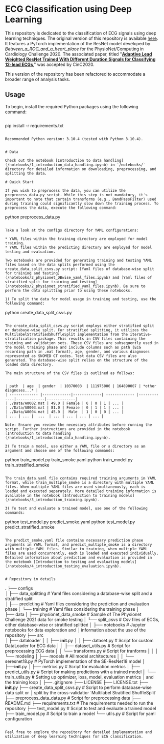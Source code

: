 # ECG Classification using Deep Learning

This repository is dedicated to the classification of ECG signals using deep learning techniques. The original version of this repository is available [here](https://github.com/ZhaoZhibin/Physionet2020model). It features a PyTorch implementation of the ResNet model developed by *Between_a_ROC_and_a_heart_place* for the PhysioNet/Computing in Cardiology Challenge 2020. The associated paper, titled "[**Adaptive Lead Weighted ResNet Trained With Different Duration Signals for Classifying 12-lead ECGs**](https://physionetchallenges.github.io/2020/papers/112.pdf)," was accepted by CinC2020.

This version of the repository has been refactored to accommodate a broader range of analysis tasks.

## Usage

To begin, install the required Python packages using the following command:

```shell

```
pip install -r requirements.txt
```

Recommended Python version: 3.10.4 (tested with Python 3.10.4).


# Data

Check out the notebook [Introduction to data handling](/notebooks/1_introduction_data_handling.ipynb) in `/notebooks/` directory for detailed information on downloading, preprocessing, and splitting the data.

# Quick Start

If you wish to preprocess the data, you can utilize the preprocess_data.py script. While this step is not mandatory, it's important to note that certain transforms (e.g., BandPassFilter) used during training could significantly slow down the training process. To preprocess the data, execute the following command:
```
python preprocess_data.py

```

Take a look at the configs directory for YAML configurations:

* YAML files within the training directory are employed for model training.
* YAML files within the predicting directory are employed for model testing and evaluation.

Two notebooks are provided for generating training and testing YAML files based on the data splits performed using the create_data_split_csvs.py script: [Yaml files of database-wise split for training and testing](/notebooks/2_physionet_DBwise_yaml_files.ipynb) and [Yaml files of stratified split for training and testing](/notebooks/2_physionet_stratified_yaml_files.ipynb). Be sure to perform the data splitting prior to using these notebooks.

1) To split the data for model usage in training and testing, use the following command:

```
python create_data_split_csvs.py

```

The create_data_split_csvs.py script employs either stratified split or database-wise split. For stratified splitting, it utilizes the MultilabelStratifiedShuffleSplit implementation from the iterative-stratification package. This results in CSV files containing the training and validation sets. These CSV files are subsequently used in the model training phase and include columns such as path (ECG recording path in .mat format), age, gender, and various diagnoses represented as SNOMED CT codes. Test data CSV files are also generated. The database-wise split relies on the structure of the loaded data directory.

The main structure of the CSV files is outlined as follows:


| path  | age  | gender  | 10370003  | 111975006 | 164890007 | *other diagnoses...* |
| ------------- |-------------|-------------| ------------- |-------------|-------------|-------------|
| ./Data/A0002.mat | 49.0 | Female | 0 | 0 | 1 | ... |
| ./Data/A0003.mat | 81.0 | Female | 0 | 1 | 1 | ... |
| ./Data/A0004.mat | 45.0 |  Male  | 1 | 0 | 0 | ... |
| ... | ... |  ...  | ... | ... | ... | ... |

Note: Ensure you review the necessary attributes before running the script. Further instructions are provided in the notebook [Introduction to data handling (/notebooks/1_introduction_data_handling.ipynb). 

2) To train a model, use either a YAML file or a directory as an argument and choose one of the following commands:

```
python train_model.py train_smoke.yaml
python train_model.py train_stratified_smoke

```

The train_data.yaml file contains required training arguments in YAML format, while train_multiple_smoke is a directory with multiple YAML files. When multiple YAML files are used simultaneously, each is loaded and executed separately. More detailed training information is available in the notebook [Introduction to training models](/notebooks/3_introduction_training.ipynb).

3) To test and evaluate a trained model, use one of the following commands:

```
python test_model.py predict_smoke.yaml
python test_model.py predict_stratified_smoke

```

The predict_smoke.yaml file contains necessary prediction phase arguments in YAML format, and predict_multiple_smoke is a directory with multiple YAML files. Similar to training, when multiple YAML files are used concurrently, each is loaded and executed individually. Detailed information about prediction and evaluation is provided in the notebook [Introduction to testing and evaluating models](/notebooks/4_introduction_testing_evaluation.ipynb).


# Repository in details

```
.
├── configs                      
│   ├── data_splitting           # Yaml files considering a database-wise split and a stratified split   
│   ├── predicting               # Yaml files considering the prediction and evaluation phase
│   └── training                 # Yaml files considering the training phase
│   
├── data
│   ├── physionet_data_smoke     # Sample of The Physionet Challenge 2021 data for smoke testing
│   └── split_csvs               # Csv files of ECGs, either database-wise or stratified splitted
│
├── notebooks                    # Jupyter notebooks for data exploration and 
│                                  information about the use of the repository
├── src        
│   ├── dataloader 
│   │   ├── __init__.py
│   │   ├── dataset.py           # Script for custom DataLoader for ECG data
│   │   ├── dataset_utils.py     # Script for preprocessing ECG data
│   │   └── transforms.py        # Script for tranforms
│   │
│   └── modeling 
│       ├── models               # All model architectures
│       │   └── seresnet18.py    # PyTorch implementation of the SE-ResNet18 model
│       ├──__init__.py
│       ├── metrics.py           # Script for evaluation metrics
│       ├── predict_utils.py     # Script for making predictions with a trained model
│       └── train_utils.py       # Setting up optimizer, loss, model, evaluation metrics
│                                  and the training loop
│
├── .gitignore
├── LICENSE
├── LICENSE.txt
├── __init__.py
├── create_data_split_csvs.py    # Script to perform database-wise data split or 
│                                  split by the cross-validatior ´Multilabel Stratified ShuffleSplit´ 
├── preprocess_data_data.py      # Script for preprocessing data
├── README.md
├── requirements.txt             # The requirements needed to run the repository
├── test_model.py                # Script to test and evaluate a trained model
├── train_model.py               # Script to train a model
└── utils.py                     # Script for yaml configuration

```

Feel free to explore the repository for detailed implementation and utilization of deep learning techniques for ECG classification.
